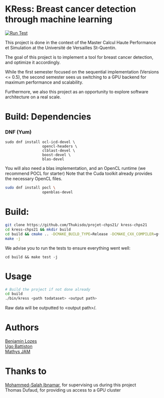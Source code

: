 # KRess: Breast cancer detection through machine learning

[![Run Test](https://github.com/Thukisdo/projet-chps21/actions/workflows/cmake.yml/badge.svg)](https://github.com/Thukisdo/projet-chps21/actions/workflows/cmake.yml)

This project is done in the context of the Master Calcul Haute Performance et Simulation at the Université de Versailles St-Quentin.

The goal of this project is to implement a tool for breast cancer detection, and optimize it accordingly.

While the first semester focused on the sequential implementation (Versions <= 0.5), the second semester sees us switching to a GPU backend for maximum performance and scalability.

Furthermore, we also this project as an opportunity to explore software architecture on a real scale.

# Build: Dependencies

### DNF (Yum)

```
sudo dnf install ocl-icd-devel \
                 opencl-headers \
                 clblast-devel \
                 boost-devel \
                 blas-devel
```

You will also need a blas implementation, and an OpenCL runtime (we recommend POCL for starter)
Note that the Cuda toolkit already provides the necessary OpenCL files.

```sh
sudo dnf install pocl \
                 openblas-devel
```

# Build:

```sh
git clone https://github.com/Thukisdo/projet-chps21/ kress-chps21
cd kress-chps21 && mkdir build
cd build && cmake .. -DCMAKE_BUILD_TYPE=Release -DCMAKE_CXX_COMPILER=g++
make -j
```

We advise you to run the tests to ensure everything went well:

```
cd build && make test -j
```

# Usage

```sh
# Build the project if not done already
cd build
./bin/kress <path todataset> <output path>
```

Raw data will be outputted to \<output path\>/.

# Authors
  
  [Benjamin Lozes](https://github.com/byjtew)  \
  [Ugo Battiston](https://github.com/johnkyky)  \
  [Mathys JAM](https://github.com/Thukisdo)

# Thanks to
  [Mohammed-Salah Ibnamar](https://github.com/yaspr), for supervising us during this project \
  Thomas Dufaud, for providing us access to a GPU cluster
